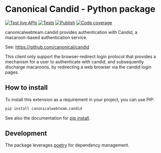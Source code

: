 # Canonical Candid - Python package

[![Test live APIs](https://github.com/canonical-web-and-design/canonicalwebteam.store-api/workflows/Test%20live%20APIs/badge.svg)](https://github.com/canonical-web-and-design/canonicalwebteam.store-api/actions?query=workflow%3ATest%20live%20APIs)
[![Tests](https://github.com/canonical-web-and-design/canonicalwebteam.store-api/workflows/Tests/badge.svg)](https://github.com/canonical-web-and-design/canonicalwebteam.store-api/actions?query=workflow%3A)
[![Publish](https://github.com/canonical-web-and-design/canonicalwebteam.store-api/workflows/Publish/badge.svg)](https://github.com/canonical-web-and-design/canonicalwebteam.store-api/actions?query=workflow%3APublish)
[![Code coverage](https://codecov.io/gh/canonical-web-and-design/canonicalwebteam.store-api/branch/master/graph/badge.svg)](https://codecov.io/gh/canonical-web-and-design/canonicalwebteam.store-api)

canonicalwebteam.candid provides authentication with Candid, a macaroon-based
authentication service.


See: https://github.com/canonical/candid


This client only support the browser-redirect login protocol that
provides a mechanism for a user to authenticate with candid, and
subsequently discharge macaroons, by redirecting a web browser via
the candid login pages.

## How to install

To install this extension as a requirement in your project, you can use PIP:

```bash
pip install canonicalwebteam.candid
```

See also the documentation for [pip install](https://pip.pypa.io/en/stable/reference/pip_install/).

## Development

The package leverages [poetry](https://poetry.eustace.io/) for dependency management.

